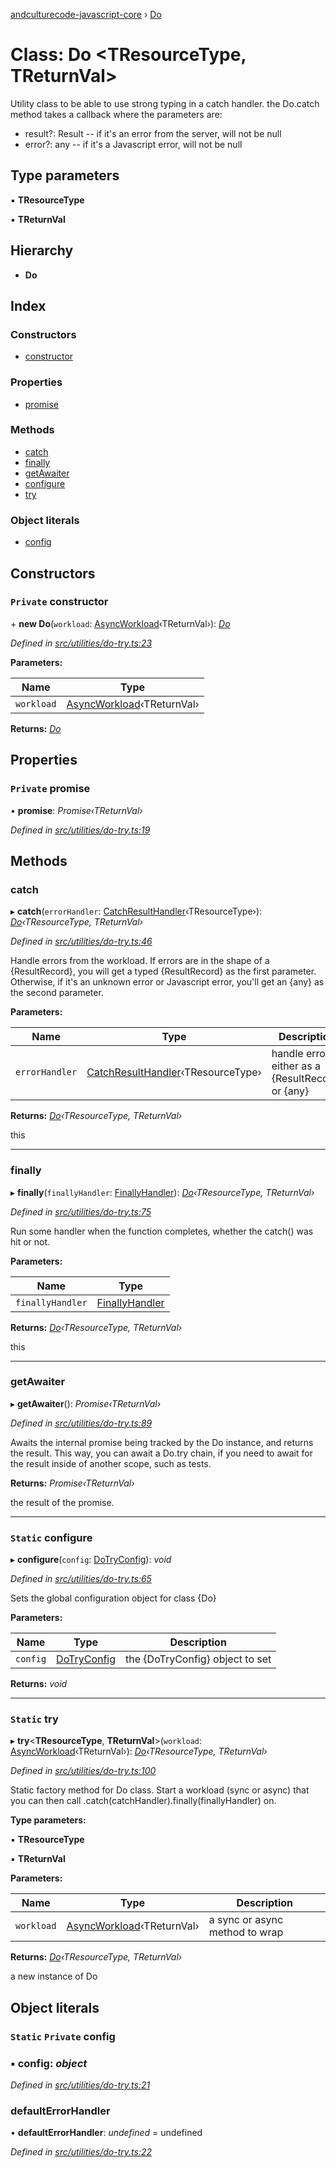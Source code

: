 [andculturecode-javascript-core](../README.md) › [Do](do.md)

# Class: Do <**TResourceType, TReturnVal**>

Utility class to be able to use strong typing in a catch handler.
the Do.catch method takes a callback where the parameters are:
- result?: Result<TResourceType> -- if it's an error from the server, will not be null
- error?: any -- if it's a Javascript error, will not be null

## Type parameters

▪ **TResourceType**

▪ **TReturnVal**

## Hierarchy

* **Do**

## Index

### Constructors

* [constructor](do.md#private-constructor)

### Properties

* [promise](do.md#private-promise)

### Methods

* [catch](do.md#catch)
* [finally](do.md#finally)
* [getAwaiter](do.md#getawaiter)
* [configure](do.md#static-configure)
* [try](do.md#static-try)

### Object literals

* [config](do.md#static-private-config)

## Constructors

### `Private` constructor

\+ **new Do**(`workload`: [AsyncWorkload](../README.md#asyncworkload)‹TReturnVal›): *[Do](do.md)*

*Defined in [src/utilities/do-try.ts:23](https://github.com/AndcultureCode/AndcultureCode.JavaScript.Core/blob/9ff85e0/src/utilities/do-try.ts#L23)*

**Parameters:**

Name | Type |
------ | ------ |
`workload` | [AsyncWorkload](../README.md#asyncworkload)‹TReturnVal› |

**Returns:** *[Do](do.md)*

## Properties

### `Private` promise

• **promise**: *Promise‹TReturnVal›*

*Defined in [src/utilities/do-try.ts:19](https://github.com/AndcultureCode/AndcultureCode.JavaScript.Core/blob/9ff85e0/src/utilities/do-try.ts#L19)*

## Methods

###  catch

▸ **catch**(`errorHandler`: [CatchResultHandler](../README.md#catchresulthandler)‹TResourceType›): *[Do](do.md)‹TResourceType, TReturnVal›*

*Defined in [src/utilities/do-try.ts:46](https://github.com/AndcultureCode/AndcultureCode.JavaScript.Core/blob/9ff85e0/src/utilities/do-try.ts#L46)*

Handle errors from the workload.
If errors are in the shape of a {ResultRecord},
you will get a typed {ResultRecord} as the first parameter.
Otherwise, if it's an unknown error or Javascript error,
you'll get an {any} as the second parameter.

**Parameters:**

Name | Type | Description |
------ | ------ | ------ |
`errorHandler` | [CatchResultHandler](../README.md#catchresulthandler)‹TResourceType› | handle errors, either as a {ResultRecord} or {any} |

**Returns:** *[Do](do.md)‹TResourceType, TReturnVal›*

this

___

###  finally

▸ **finally**(`finallyHandler`: [FinallyHandler](../README.md#finallyhandler)): *[Do](do.md)‹TResourceType, TReturnVal›*

*Defined in [src/utilities/do-try.ts:75](https://github.com/AndcultureCode/AndcultureCode.JavaScript.Core/blob/9ff85e0/src/utilities/do-try.ts#L75)*

Run some handler when the function completes, whether the
catch() was hit or not.

**Parameters:**

Name | Type |
------ | ------ |
`finallyHandler` | [FinallyHandler](../README.md#finallyhandler) |

**Returns:** *[Do](do.md)‹TResourceType, TReturnVal›*

this

___

###  getAwaiter

▸ **getAwaiter**(): *Promise‹TReturnVal›*

*Defined in [src/utilities/do-try.ts:89](https://github.com/AndcultureCode/AndcultureCode.JavaScript.Core/blob/9ff85e0/src/utilities/do-try.ts#L89)*

Awaits the internal promise being tracked by the Do instance,
and returns the result. This way, you can await a Do.try
chain, if you need to await for the result inside of another scope,
such as tests.

**Returns:** *Promise‹TReturnVal›*

the result of the promise.

___

### `Static` configure

▸ **configure**(`config`: [DoTryConfig](../interfaces/dotryconfig.md)): *void*

*Defined in [src/utilities/do-try.ts:65](https://github.com/AndcultureCode/AndcultureCode.JavaScript.Core/blob/9ff85e0/src/utilities/do-try.ts#L65)*

Sets the global configuration object for class {Do}

**Parameters:**

Name | Type | Description |
------ | ------ | ------ |
`config` | [DoTryConfig](../interfaces/dotryconfig.md) | the {DoTryConfig} object to set  |

**Returns:** *void*

___

### `Static` try

▸ **try**<**TResourceType**, **TReturnVal**>(`workload`: [AsyncWorkload](../README.md#asyncworkload)‹TReturnVal›): *[Do](do.md)‹TResourceType, TReturnVal›*

*Defined in [src/utilities/do-try.ts:100](https://github.com/AndcultureCode/AndcultureCode.JavaScript.Core/blob/9ff85e0/src/utilities/do-try.ts#L100)*

Static factory method for Do class.
Start a workload (sync or async) that you can then
call .catch(catchHandler).finally(finallyHandler) on.

**Type parameters:**

▪ **TResourceType**

▪ **TReturnVal**

**Parameters:**

Name | Type | Description |
------ | ------ | ------ |
`workload` | [AsyncWorkload](../README.md#asyncworkload)‹TReturnVal› | a sync or async method to wrap |

**Returns:** *[Do](do.md)‹TResourceType, TReturnVal›*

a new instance of Do

## Object literals

### `Static` `Private` config

### ▪ **config**: *object*

*Defined in [src/utilities/do-try.ts:21](https://github.com/AndcultureCode/AndcultureCode.JavaScript.Core/blob/9ff85e0/src/utilities/do-try.ts#L21)*

###  defaultErrorHandler

• **defaultErrorHandler**: *undefined* = undefined

*Defined in [src/utilities/do-try.ts:22](https://github.com/AndcultureCode/AndcultureCode.JavaScript.Core/blob/9ff85e0/src/utilities/do-try.ts#L22)*
